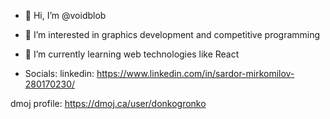 - 👋 Hi, I’m @voidblob
- 👀 I’m interested in graphics development and competitive programming
- 🌱 I’m currently learning web technologies like React

- Socials: linkedin: https://www.linkedin.com/in/sardor-mirkomilov-280170230/

dmoj profile: https://dmoj.ca/user/donkogronko
